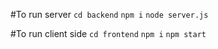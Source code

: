 #To run server
`cd backend` 
`npm i`
`node server.js`

#To run client side
`cd frontend`
`npm i`
`npm start`
